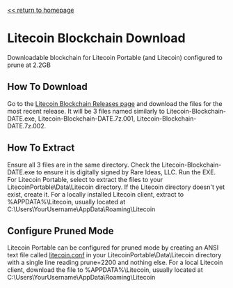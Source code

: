 [&lt;&lt; return to homepage](../)

# Litecoin Blockchain Download

Downloadable blockchain for Litecoin Portable (and Litecoin) configured to prune at 2.2GB

## How To Download

Go to the [Litecoin Blockchain Releases page](https://github.com/Blockchains-Download/Litecoin/releases) and download the files for the most recent release. It will be 3 files named similarly to Litecoin-Blockchain-DATE.exe, Litecoin-Blockchain-DATE.7z.001, Litecoin-Blockchain-DATE.7z.002.

## How To Extract

Ensure all 3 files are in the same directory. Check the Litecoin-Blockchain-DATE.exe to ensure it is digitally signed by Rare Ideas, LLC. Run the EXE. For Litecoin Portable, select to extract the files to your LitecoinPortable\Data\Litecoin directory. If the Litecoin directory doesn't yet exist, create it. For a locally installed Litecoin client, extract to %APPDATA%\Litecoin, usually located at C:\Users\YourUsername\AppData\Roaming\Litecoin

## Configure Pruned Mode

Litecoin Portable can be configured for pruned mode by creating an ANSI text file called [litecoin.conf](litecoin.conf) in your LitecoinPortable\Data\Litecoin directory with a single line reading prune=2200 and nothing else. For a local Litecoin client, download the file to %APPDATA%\Litecoin, usually located at C:\Users\YourUsername\AppData\Roaming\Litecoin
